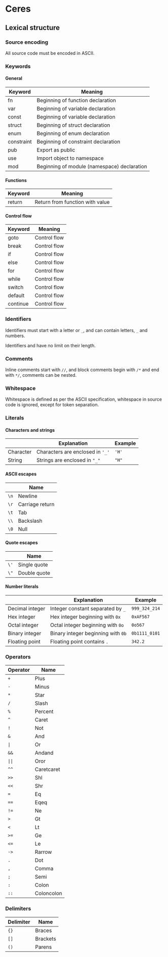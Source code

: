 # Ceres

## Lexical structure

### Source encoding

All source code must be encoded in ASCII.

### Keywords

#### General

| Keyword    | Meaning                             |
|------------|-------------------------------------|
| fn         | Beginning of function declaration   |
| var        | Beginning of variable declaration   |
| const      | Beginning of variable declaration   |
| struct     | Beginning of struct declaration     |
| enum       | Beginning of enum declaration       |
| constraint | Beginning of constraint declaration |
| pub | Export as public |
| use | Import object to namespace |
| mod | Beginning of module (namespace) declaration |

#### Functions

| Keyword | Meaning                           |
|---------|-----------------------------------|
| return  | Return from function with value   |

#### Control flow

| Keyword | Meaning      |
|---------|--------------|
| goto    | Control flow |
| break   | Control flow |
| if      | Control flow |
| else    | Control flow |
| for     | Control flow |
| while   | Control flow |
| switch  | Control flow |
| default | Control flow |
| continue |  Control flow |

### Identifiers

Identifiers must start with a letter or `_`, and can contain letters, `_` and numbers.

Identifiers and have no limit on their length.

### Comments

Inline comments start with `//`, and block comments begin with `/*` and end with `*/`, comments can be nested.

### Whitespace

Whitespace is defined as per the ASCII specification, whitespace in source code is ignored, except for token separation.

### Literals

#### Characters and strings

| | Explanation | Example |
|-|-|-|
| Character | Characters are enclosed in `'_'`| `'H'` |
| String | Strings are enclosed in `"_"`| `"H"` |

#### ASCII escapes

| | Name |
|-|-|
| `\n` | Newline |
| `\r` | Carriage return |
| `\t` | Tab |
| `\\` | Backslash |
| `\0` | Null |

#### Quote escapes

| | Name |
|-|-|
| `\'` | Single quote |
| `\"` | Double quote |

#### Number literals

| | Explanation | Example |
|-|-|-|
| Decimal integer | Integer constant separated by `_`| `999_324_214` |
| Hex integer | Hex integer beginning with `0x` | `0xAF567` |
| Octal integer | Octal integer beginning with `0o` | `0o567` |
| Binary integer | Binary integer beginning with `0b` | `0b1111_0101` |
| Floating point | Floating point contains `.` | `342.2` |

### Operators

|Operator  | Name |
|-|-|
| `+` | Plus |
| `-` | Minus |
| `*` | Star |
| `/` | Slash |
|`%`| Percent |
|`^`| Caret |
|`!`| Not |
|`&`| And |
|`\|`| Or |
|`&&`| Andand |
|`\|\|`| Oror |
| `^^`| Caretcaret |
|`>>`| Shl |
|`<<`| Shr |
|`=`| Eq |
|`==`| Eqeq |
|`!=`| Ne |
| `>` | Gt |
| `<`| Lt |
|`>=`| Ge |
|`<=`| Le |
|`->`| Rarrow |
|  `.`| Dot |
|`,`| Comma |
|`;`| Semi |
|`:`| Colon |
|`::`| Coloncolon |

### Delimiters

| Delimiter | Name |
|-|-|
| `{}` | Braces |
| `[]` | Brackets |
|`()`| Parens |
